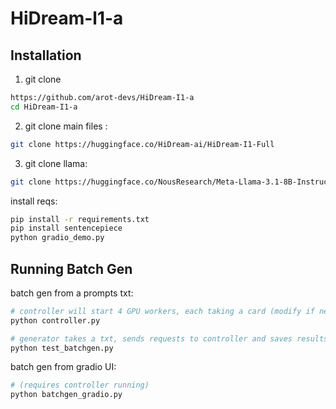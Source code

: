 # HiDream-l1-a


## Installation

1. git clone 

```bash
https://github.com/arot-devs/HiDream-I1-a
cd HiDream-I1-a
```

2. git clone main files : 

```bash
git clone https://huggingface.co/HiDream-ai/HiDream-I1-Full
```

3. git clone llama:

```bash
git clone https://huggingface.co/NousResearch/Meta-Llama-3.1-8B-Instruct
```

install reqs:

```bash
pip install -r requirements.txt
pip install sentencepiece
python gradio_demo.py
```


## Running Batch Gen

batch gen from a prompts txt:
```bash
# controller will start 4 GPU workers, each taking a card (modify if needed)
python controller.py

# generator takes a txt, sends requests to controller and saves results to outputs/
python test_batchgen.py
```

batch gen from gradio UI:
```bash
# (requires controller running)
python batchgen_gradio.py
```

